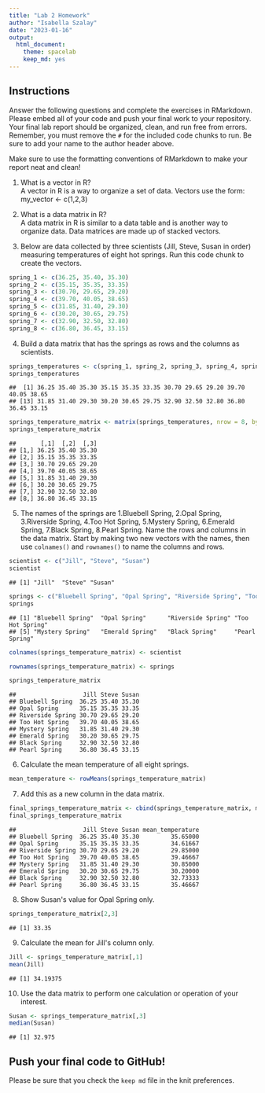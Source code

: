 ```yaml
---
title: "Lab 2 Homework"
author: "Isabella Szalay"
date: "2023-01-16"
output:
  html_document: 
    theme: spacelab
    keep_md: yes
---
```


## Instructions
Answer the following questions and complete the exercises in RMarkdown. Please embed all of your code and push your final work to your repository. Your final lab report should be organized, clean, and run free from errors. Remember, you must remove the `#` for the included code chunks to run. Be sure to add your name to the author header above.  

Make sure to use the formatting conventions of RMarkdown to make your report neat and clean!  

1. What is a vector in R?  
A vector in R is a way to organize a set of data. Vectors use the form: my_vector <- c(1,2,3) 

2. What is a data matrix in R?  
A data matrix in R is similar to a data table and is another way to organize data. Data matrices are made up of stacked vectors.

3. Below are data collected by three scientists (Jill, Steve, Susan in order) measuring temperatures of eight hot springs. Run this code chunk to create the vectors.  

```r
spring_1 <- c(36.25, 35.40, 35.30)
spring_2 <- c(35.15, 35.35, 33.35)
spring_3 <- c(30.70, 29.65, 29.20)
spring_4 <- c(39.70, 40.05, 38.65)
spring_5 <- c(31.85, 31.40, 29.30)
spring_6 <- c(30.20, 30.65, 29.75)
spring_7 <- c(32.90, 32.50, 32.80)
spring_8 <- c(36.80, 36.45, 33.15)
```

4. Build a data matrix that has the springs as rows and the columns as scientists.  

```r
springs_temperatures <- c(spring_1, spring_2, spring_3, spring_4, spring_5, spring_6, spring_7, spring_8)
springs_temperatures
```

```
##  [1] 36.25 35.40 35.30 35.15 35.35 33.35 30.70 29.65 29.20 39.70 40.05 38.65
## [13] 31.85 31.40 29.30 30.20 30.65 29.75 32.90 32.50 32.80 36.80 36.45 33.15
```


```r
springs_temperature_matrix <- matrix(springs_temperatures, nrow = 8, byrow = T)
springs_temperature_matrix
```

```
##       [,1]  [,2]  [,3]
## [1,] 36.25 35.40 35.30
## [2,] 35.15 35.35 33.35
## [3,] 30.70 29.65 29.20
## [4,] 39.70 40.05 38.65
## [5,] 31.85 31.40 29.30
## [6,] 30.20 30.65 29.75
## [7,] 32.90 32.50 32.80
## [8,] 36.80 36.45 33.15
```


5. The names of the springs are 1.Bluebell Spring, 2.Opal Spring, 3.Riverside Spring, 4.Too Hot Spring, 5.Mystery Spring, 6.Emerald Spring, 7.Black Spring, 8.Pearl Spring. Name the rows and columns in the data matrix. Start by making two new vectors with the names, then use `colnames()` and `rownames()` to name the columns and rows.

```r
scientist <- c("Jill", "Steve", "Susan")
scientist
```

```
## [1] "Jill"  "Steve" "Susan"
```


```r
springs <- c("Bluebell Spring", "Opal Spring", "Riverside Spring", "Too Hot Spring", "Mystery Spring", "Emerald Spring", "Black Spring", "Pearl Spring")
springs
```

```
## [1] "Bluebell Spring"  "Opal Spring"      "Riverside Spring" "Too Hot Spring"  
## [5] "Mystery Spring"   "Emerald Spring"   "Black Spring"     "Pearl Spring"
```


```r
colnames(springs_temperature_matrix) <- scientist
```


```r
rownames(springs_temperature_matrix) <- springs
```


```r
springs_temperature_matrix
```

```
##                   Jill Steve Susan
## Bluebell Spring  36.25 35.40 35.30
## Opal Spring      35.15 35.35 33.35
## Riverside Spring 30.70 29.65 29.20
## Too Hot Spring   39.70 40.05 38.65
## Mystery Spring   31.85 31.40 29.30
## Emerald Spring   30.20 30.65 29.75
## Black Spring     32.90 32.50 32.80
## Pearl Spring     36.80 36.45 33.15
```


6. Calculate the mean temperature of all eight springs.

```r
mean_temperature <- rowMeans(springs_temperature_matrix)
```


7. Add this as a new column in the data matrix.  

```r
final_springs_temperature_matrix <- cbind(springs_temperature_matrix, mean_temperature)
final_springs_temperature_matrix
```

```
##                   Jill Steve Susan mean_temperature
## Bluebell Spring  36.25 35.40 35.30         35.65000
## Opal Spring      35.15 35.35 33.35         34.61667
## Riverside Spring 30.70 29.65 29.20         29.85000
## Too Hot Spring   39.70 40.05 38.65         39.46667
## Mystery Spring   31.85 31.40 29.30         30.85000
## Emerald Spring   30.20 30.65 29.75         30.20000
## Black Spring     32.90 32.50 32.80         32.73333
## Pearl Spring     36.80 36.45 33.15         35.46667
```


8. Show Susan's value for Opal Spring only.

```r
springs_temperature_matrix[2,3]
```

```
## [1] 33.35
```


9. Calculate the mean for Jill's column only.  

```r
Jill <- springs_temperature_matrix[,1]
mean(Jill)
```

```
## [1] 34.19375
```


10. Use the data matrix to perform one calculation or operation of your interest.

```r
Susan <- springs_temperature_matrix[,3]
median(Susan)
```

```
## [1] 32.975
```


## Push your final code to GitHub!
Please be sure that you check the `keep md` file in the knit preferences.  
